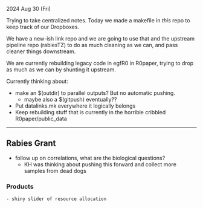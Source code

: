 2024 Aug 30 (Fri)

Trying to take centralized notes. Today we made a makefile in _this_ repo to keep track of our Dropboxes. 

We have a new-ish link repo and we are going to use that and the upstream pipeline repo (rabiesTZ) to do as much cleaning as we can, and pass cleaner things downstream.

We are currently rebuilding legacy code in egfR0 in R0paper, trying to drop as much as we can by shunting it upstream.

Currently thinking about:
* make an $(outdir) to parallel outputs? But no automatic pushing.
	* maybe also a $(gitpush) eventually??
* Put datalinks.mk everywhere it logically belongs
* Keep rebuilding stuff that is currently in the horrible cribbled R0paper/public_data

----------------------------------------------------------------------

## Rabies Grant

- follow up on correlations, what are the biological questions?
	- KH was thinking about pushing this forward and collect more samples from dead dogs

### Products 

	- shiny slider of resource allocation 





